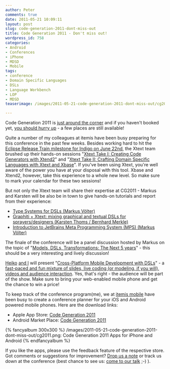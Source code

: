 ```yaml
---
author: Peter
comments: true
date: 2011-05-21 10:09:11
layout: post
slug: code-generation-2011-dont-miss-out
title: Code Generation 2011 - Don't miss out!
wordpress_id: 758
categories:
- Android
- Conferences
- iPhone
- MDSD
- Mobile
tags:
- conference
- Domain Specific Languages
- DSLs
- Language Workbench
- LOP
- MDSD
teaserimage: /images/2011-05-21-code-generation-2011-dont-miss-out/cg2011_150x150.png

---
```


Code Generation 2011 is [just around the corner](http://www.codegeneration.net/cg2011/index.php) and if you haven't booked yet, [you should hurry up](http://evbk.software-acumen.com/makebooking.php?event=CG2011) - a few places are still available!

Quite a number of my colleagues at itemis have been busy preparing for this conference in the past few weeks. Besides working hard to hit the [Eclipse Release Train milestone for Indigo on June 22nd](http://wiki.eclipse.org/Indigo/Simultaneous_Release_Plan), the Xtext team brushed up their hands-on sessions "[Xtext Take I: Creating Code Generators with Xtend2](http://www.codegeneration.net/cg2011/sessioninfo.php?session=17)" and "[Xtext Take II: Crafting Domain Specific Languages with Xtext and Xbase](http://www.codegeneration.net/cg2011/sessioninfo.php?session=16)". If you've been using Xtext, you're well aware of the power you have at your disposal with this tool. Xbase and Xtend2, however, take this experience to a whole new level. So make sure to mark your calendar for these two sessions!
<!-- more -->

But not only the Xtext team will share their expertise at CG2011 - Markus and Karsten will be also be in town to give hands-on tutorials and report from their experience:
	
* [Type Systems for DSLs (Markus Völter)](http://www.codegeneration.net/cg2011/sessioninfo.php?session=22)
* [Graphiti + Xtext: mixing graphical and textual DSLs for sprayers/designers (Karsten Thoms / Bernhard Merkle)](http://www.codegeneration.net/cg2011/sessioninfo.php?session=8)
* [Introduction to JetBrains Meta Programming System (MPS) (Markus Völter)](http://www.codegeneration.net/cg2011/sessioninfo.php?session=5)

The finale of the conference will be a panel discussion hosted by Markus on the topic of "[Models, DSLs, Transformations: The Next 5 years](http://www.codegeneration.net/cg2011/sessioninfo.php?session=20)" - this should be a very interesting and lively discussion!

[Heiko](http://lanyrd.com/people/hbehrens/) [and I](http://lanyrd.com/people/peterfriese/) will present "[Cross-Platform Mobile Development with DSLs](http://www.codegeneration.net/cg2011/sessioninfo.php?session=28)" - a [fast-paced and fun mixture of slides, live coding (or modeling, if you will), videos and audience interaction](http://lanyrd.com/2011/cg2011/sdpgm/). Yes, that's right - the audience will be part of the show. Make sure to bring your web-enabled mobile phone and get the chance to win a price!

To keep track of the conference program(me), we at [itemis mobile](http://mobile.itemis.com) have been busy to create a conference planner for your iOS and Android powered mobile phones. Here are the download links:

* Apple App Store: [Code Generation 2011](http://itunes.apple.com/us/app/code-generation-2011/id436689925?mt=8)
* Android Market Place: [Code Generation 2011](https://market.android.com/details?id=de.itemis.mobile.android.cg2011&feature=search_result)

{% fancyalbum 300x300 %}
/images/2011-05-21-code-generation-2011-dont-miss-out/cg2011.png: Code Generation 2011 Apps for iPhone and Android
{% endfancyalbum %}

If you like the apps, please use the feedback feature of the respective store. Got comments or suggestions for improvement? [Drop us a note](mailto:mobile@itemis.de) or track us down at the conference (best chance to see us: [come to our talk](http://www.codegeneration.net/cg2011/sessioninfo.php?session=28) ;-) ).
